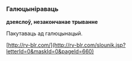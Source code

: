 ### Галюцыніраваць
**дзеяслоў, незакончанае трыванне**

Пакутаваць ад галюцынацый.

<a rel="author">[http://rv-blr.com/](http://rv-blr.com/slounik.jsp?letterId=0&maskId=0&pageId=660)</a>
